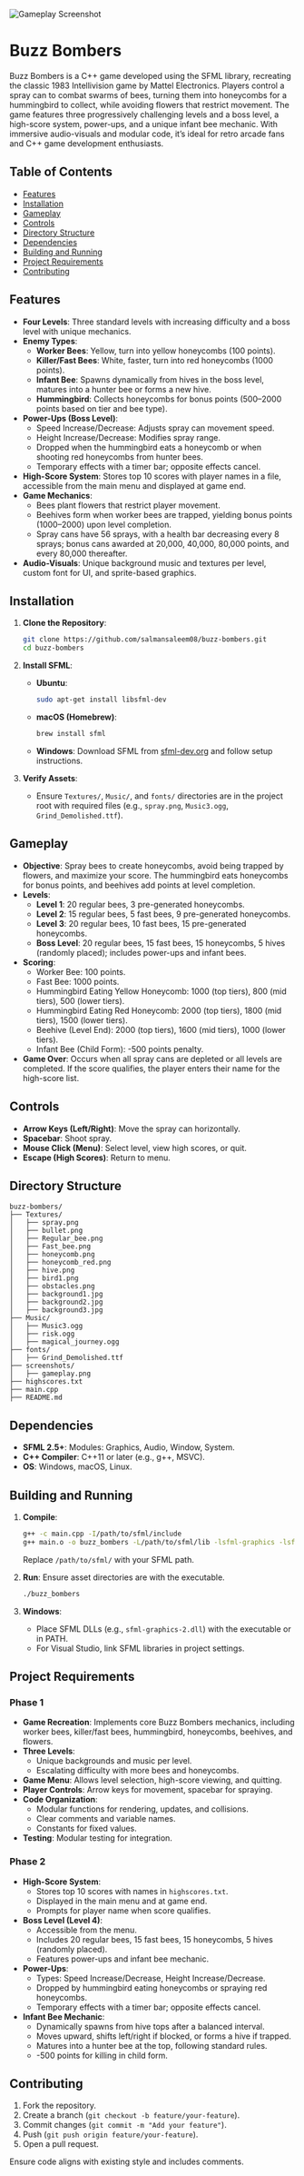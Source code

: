 ![Gameplay Screenshot](screenshots/gameplay.png)

# Buzz Bombers

Buzz Bombers is a C++ game developed using the SFML library, recreating the classic 1983 Intellivision game by Mattel Electronics. Players control a spray can to combat swarms of bees, turning them into honeycombs for a hummingbird to collect, while avoiding flowers that restrict movement. The game features three progressively challenging levels and a boss level, a high-score system, power-ups, and a unique infant bee mechanic. With immersive audio-visuals and modular code, it’s ideal for retro arcade fans and C++ game development enthusiasts.

## Table of Contents
- [Features](#features)
- [Installation](#installation)
- [Gameplay](#gameplay)
- [Controls](#controls)
- [Directory Structure](#directory-structure)
- [Dependencies](#dependencies)
- [Building and Running](#building-and-running)
- [Project Requirements](#project-requirements)
- [Contributing](#contributing)

## Features
- **Four Levels**: Three standard levels with increasing difficulty and a boss level with unique mechanics.
- **Enemy Types**:
  - **Worker Bees**: Yellow, turn into yellow honeycombs (100 points).
  - **Killer/Fast Bees**: White, faster, turn into red honeycombs (1000 points).
  - **Infant Bee**: Spawns dynamically from hives in the boss level, matures into a hunter bee or forms a new hive.
  - **Hummingbird**: Collects honeycombs for bonus points (500–2000 points based on tier and bee type).
- **Power-Ups (Boss Level)**:
  - Speed Increase/Decrease: Adjusts spray can movement speed.
  - Height Increase/Decrease: Modifies spray range.
  - Dropped when the hummingbird eats a honeycomb or when shooting red honeycombs from hunter bees.
  - Temporary effects with a timer bar; opposite effects cancel.
- **High-Score System**: Stores top 10 scores with player names in a file, accessible from the main menu and displayed at game end.
- **Game Mechanics**:
  - Bees plant flowers that restrict player movement.
  - Beehives form when worker bees are trapped, yielding bonus points (1000–2000) upon level completion.
  - Spray cans have 56 sprays, with a health bar decreasing every 8 sprays; bonus cans awarded at 20,000, 40,000, 80,000 points, and every 80,000 thereafter.
- **Audio-Visuals**: Unique background music and textures per level, custom font for UI, and sprite-based graphics.

## Installation
1. **Clone the Repository**:
   ```bash
   git clone https://github.com/salmansaleem08/buzz-bombers.git
   cd buzz-bombers
   ```

2. **Install SFML**:
   - **Ubuntu**:
     ```bash
     sudo apt-get install libsfml-dev
     ```
   - **macOS (Homebrew)**:
     ```bash
     brew install sfml
     ```
   - **Windows**: Download SFML from [sfml-dev.org](https://www.sfml-dev.org/) and follow setup instructions.

3. **Verify Assets**:
   - Ensure `Textures/`, `Music/`, and `fonts/` directories are in the project root with required files (e.g., `spray.png`, `Music3.ogg`, `Grind_Demolished.ttf`).

## Gameplay
- **Objective**: Spray bees to create honeycombs, avoid being trapped by flowers, and maximize your score. The hummingbird eats honeycombs for bonus points, and beehives add points at level completion.
- **Levels**:
  - **Level 1**: 20 regular bees, 3 pre-generated honeycombs.
  - **Level 2**: 15 regular bees, 5 fast bees, 9 pre-generated honeycombs.
  - **Level 3**: 20 regular bees, 10 fast bees, 15 pre-generated honeycombs.
  - **Boss Level**: 20 regular bees, 15 fast bees, 15 honeycombs, 5 hives (randomly placed); includes power-ups and infant bees.
- **Scoring**:
  - Worker Bee: 100 points.
  - Fast Bee: 1000 points.
  - Hummingbird Eating Yellow Honeycomb: 1000 (top tiers), 800 (mid tiers), 500 (lower tiers).
  - Hummingbird Eating Red Honeycomb: 2000 (top tiers), 1800 (mid tiers), 1500 (lower tiers).
  - Beehive (Level End): 2000 (top tiers), 1600 (mid tiers), 1000 (lower tiers).
  - Infant Bee (Child Form): -500 points penalty.
- **Game Over**: Occurs when all spray cans are depleted or all levels are completed. If the score qualifies, the player enters their name for the high-score list.

## Controls
- **Arrow Keys (Left/Right)**: Move the spray can horizontally.
- **Spacebar**: Shoot spray.
- **Mouse Click (Menu)**: Select level, view high scores, or quit.
- **Escape (High Scores)**: Return to menu.

## Directory Structure
```
buzz-bombers/
├── Textures/
│   ├── spray.png
│   ├── bullet.png
│   ├── Regular_bee.png
│   ├── Fast_bee.png
│   ├── honeycomb.png
│   ├── honeycomb_red.png
│   ├── hive.png
│   ├── bird1.png
│   ├── obstacles.png
│   ├── background1.jpg
│   ├── background2.jpg
│   ├── background3.jpg
├── Music/
│   ├── Music3.ogg
│   ├── risk.ogg
│   ├── magical_journey.ogg
├── fonts/
│   ├── Grind_Demolished.ttf
├── screenshots/
│   ├── gameplay.png
├── highscores.txt
├── main.cpp
├── README.md
```

## Dependencies
- **SFML 2.5+**: Modules: Graphics, Audio, Window, System.
- **C++ Compiler**: C++11 or later (e.g., g++, MSVC).
- **OS**: Windows, macOS, Linux.

## Building and Running
1. **Compile**:
   ```bash
   g++ -c main.cpp -I/path/to/sfml/include
   g++ main.o -o buzz_bombers -L/path/to/sfml/lib -lsfml-graphics -lsfml-window -lsfml-system -lsfml-audio
   ```
   Replace `/path/to/sfml/` with your SFML path.

2. **Run**:
   Ensure asset directories are with the executable.
   ```bash
   ./buzz_bombers
   ```

3. **Windows**:
   - Place SFML DLLs (e.g., `sfml-graphics-2.dll`) with the executable or in PATH.
   - For Visual Studio, link SFML libraries in project settings.

## Project Requirements
### Phase 1
- **Game Recreation**: Implements core Buzz Bombers mechanics, including worker bees, killer/fast bees, hummingbird, honeycombs, beehives, and flowers.
- **Three Levels**:
  - Unique backgrounds and music per level.
  - Escalating difficulty with more bees and honeycombs.
- **Game Menu**: Allows level selection, high-score viewing, and quitting.
- **Player Controls**: Arrow keys for movement, spacebar for spraying.
- **Code Organization**:
  - Modular functions for rendering, updates, and collisions.
  - Clear comments and variable names.
  - Constants for fixed values.
- **Testing**: Modular testing for integration.

### Phase 2
- **High-Score System**:
  - Stores top 10 scores with names in `highscores.txt`.
  - Displayed in the main menu and at game end.
  - Prompts for player name when score qualifies.
- **Boss Level (Level 4)**:
  - Accessible from the menu.
  - Includes 20 regular bees, 15 fast bees, 15 honeycombs, 5 hives (randomly placed).
  - Features power-ups and infant bee mechanic.
- **Power-Ups**:
  - Types: Speed Increase/Decrease, Height Increase/Decrease.
  - Dropped by hummingbird eating honeycombs or spraying red honeycombs.
  - Temporary effects with a timer bar; opposite effects cancel.
- **Infant Bee Mechanic**:
  - Dynamically spawns from hive tops after a balanced interval.
  - Moves upward, shifts left/right if blocked, or forms a hive if trapped.
  - Matures into a hunter bee at the top, following standard rules.
  - -500 points for killing in child form.

## Contributing
1. Fork the repository.
2. Create a branch (`git checkout -b feature/your-feature`).
3. Commit changes (`git commit -m "Add your feature"`).
4. Push (`git push origin feature/your-feature`).
5. Open a pull request.

Ensure code aligns with existing style and includes comments.